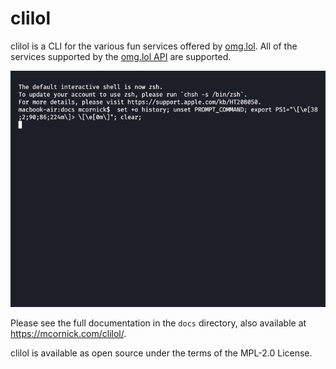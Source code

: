 # clilol

clilol is a CLI for the various fun services offered by [omg.lol](https://omg.lol/). All of the services supported by the [omg.lol API](https://api.omg.lol) are supported.

![Screenshot](docs/clilol.gif "Screenshot")

Please see the full documentation in the `docs` directory, also available at https://mcornick.com/clilol/.

clilol is available as open source under the terms of the MPL-2.0 License.

